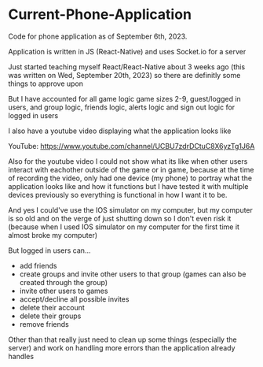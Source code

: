 # Current-Phone-Application
Code for phone application as of September 6th, 2023.

Application is written in JS (React-Native) and uses Socket.io for a server

Just started teaching myself React/React-Native about 3 weeks ago (this was written on Wed, September 20th, 2023) so there are definitly some things to approve upon

But I have accounted for all game logic game sizes 2-9, guest/logged in users, and group logic, friends logic, alerts logic and sign out logic for logged in users

I also have a youtube video displaying what the application looks like

YouTube: https://www.youtube.com/channel/UCBU7zdrDCtuC8X6yzTg1J6A

Also for the youtube video I could not show what its like when other users interact with eachother outside of the game or in game, because at the time of recording the video,
only had one device (my phone) to portray what the application looks like and how it functions but I have tested it with multiple devices previously so everything is functional in how I want it to be. 

And yes I could've use the IOS simulator on my computer, but my computer is 
so old and on the verge of just shutting down so I don't even risk it (because when I used IOS simulator on my computer for the first time it almost broke my computer)

But logged in users can...
- add friends
- create groups and invite other users to that group (games can also be created through the group)
- invite other users to games
- accept/decline all possible invites
- delete their account
- delete their groups
- remove friends



Other than that really just need to clean up some things (especially the server) and work on handling more errors than the application already handles
